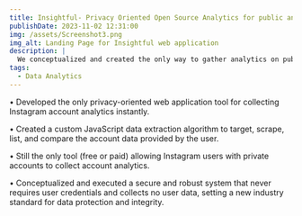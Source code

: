```yaml
---
title: Insightful- Privacy Oriented Open Source Analytics for public and private Instagram accounts
publishDate: 2023-11-02 12:31:00
img: /assets/Screenshot3.png
img_alt: Landing Page for Insightful web application
description: |
  We conceptualized and created the only way to gather analytics on pubic and private Instagram accounts using a data privacy centred approach.
tags:
  - Data Analytics
---
```

• Developed the only privacy-oriented web application tool for collecting Instagram account analytics instantly.

• Created a custom JavaScript data extraction algorithm to target, scrape, list, and compare the account data provided by the user.

• Still the only tool (free or paid) allowing Instagram users with private accounts to collect account analytics.

• Conceptualized and executed a secure and robust system that never requires user credentials and collects no user data, setting a new industry standard for data protection and integrity.